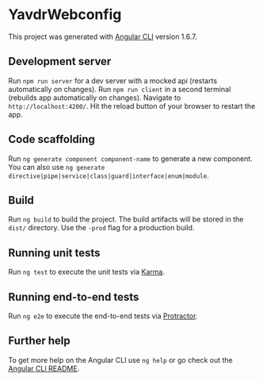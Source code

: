# YavdrWebconfig

This project was generated with [Angular CLI](https://github.com/angular/angular-cli) version 1.6.7.

## Development server

Run `npm run server` for a dev server with a mocked api (restarts automatically on changes).
Run `npm run client` in a second terminal (rebuilds app automatically on changes).
Navigate to `http://localhost:4200/`.
Hit the reload button of your browser to restart the app.

## Code scaffolding

Run `ng generate component component-name` to generate a new component. You can also use `ng generate directive|pipe|service|class|guard|interface|enum|module`.

## Build

Run `ng build` to build the project. The build artifacts will be stored in the `dist/` directory. Use the `-prod` flag for a production build.

## Running unit tests

Run `ng test` to execute the unit tests via [Karma](https://karma-runner.github.io).

## Running end-to-end tests

Run `ng e2e` to execute the end-to-end tests via [Protractor](http://www.protractortest.org/).

## Further help

To get more help on the Angular CLI use `ng help` or go check out the [Angular CLI README](https://github.com/angular/angular-cli/blob/master/README.md).
